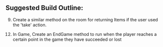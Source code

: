 ## Suggested Build Outline:

<!-- 1. Establish a basic story and map (draw your map out)
2. Pull down the project and complete initial setup by satisfying all the interfaces ('implement interface')
3. In Game.Setup() create all your rooms and items
4. Your rooms will have to have a dictionary of 'exits' where the key is the exit direction and the value is the room that it exits to, add that to the Room class
5. Back in setup, establish the exits for each room
    - Room1.Exits.Add("east", Room2)
    - Room2.Exits.Add("west", Room1)
    - Room2.Exits.Add("north", Room3)
    - Room3.Exits.Add("south", Room2) -->
<!-- 6. Create your items & add them to the Items list within the room they belong to. -->
<!-- 7. At the end of setup be sure to set the CurrentRoom to whichever room the player should start in. -->
<!-- 8. On the room class create a method to handle changing rooms. This method should return a room if one was found at that exit. -->
9. Create a similar method on the room for returning Items if the user used the 'take' action.
<!-- 10. Back in the Game class, create methods for:
    - Look (returns the current room description)
    -  Quit (changes a global 'playing' variable to false)
    - Help (prints a list of usable commands) -->
<!-- 11. Set Up your game loop in a method called Play
    -  This method should start by running Setup() before starting the loop
    -  In the while(playing) loop, prompt the user for input and take in user input
    - Evaluate that input on a switch to determine what action to run
      -  Go: runs the method you created to move from room to room
      - Take: attempts to move an item from the room list into the player inventory
      - Use: You will need to write a method on how to handle using the item
      - Look: run the look method
      - Help: run the health method
      - Quit: run the quit method. -->
12. In Game, Create an EndGame method to run when the player reaches a certain point in the game they have succeeded or lost
